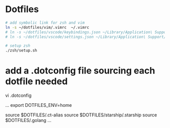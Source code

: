 # Dotfiles

```sh
# add symbolic link for zsh and vim
ln -s ~/dotfiles/vim/.vimrc  ~/.vimrc
# ln -s ~/dotfiles/vscode/keybindings.json ~/Library/Application\ Support/Code/User/keybindings.json
# ln -s ~/dotfiles/vscode/settings.json ~/Library/Application\ Support/Code/User/settings.json

# setup zsh
./zsh/setup.sh
```

# add a .dotconfig file sourcing each dotfile needed
vi .dotconfig

...
export DOTFILES_ENV=home

source $DOTFILES/.ct-alias
source $DOTFILES/starship/.starship
source $DOTFILES/.golang
...

```
